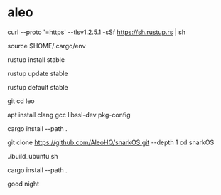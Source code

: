 # aleo
curl --proto '=https' --tlsv1.2.5.1 -sSf https://sh.rustup.rs | sh

source $HOME/.cargo/env

rustup install stable

rustup update stable

rustup default stable

git
cd leo

apt install clang gcc libssl-dev pkg-config

cargo install --path .

git clone https://github.com/AleoHQ/snarkOS.git --depth 1
cd snarkOS

./build_ubuntu.sh

cargo install --path .


good night
